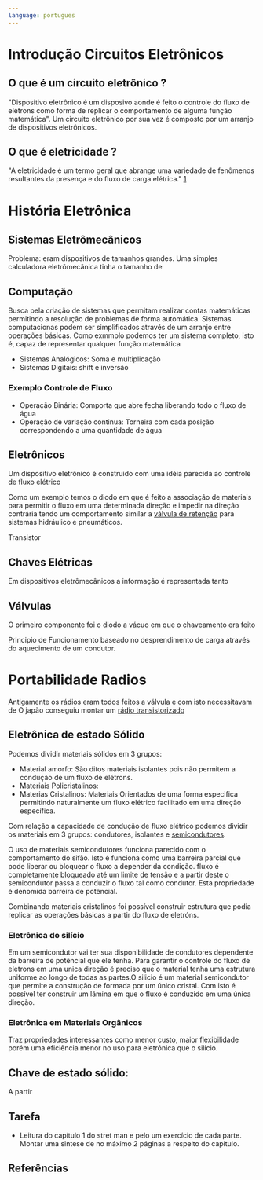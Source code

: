 ```yaml
---
language: portugues
---
```


# Introdução Circuitos Eletrônicos

## O que é um circuito eletrônico ?

"Dispositivo eletrônico é um disposivo aonde é feito o controle do fluxo de elétrons como forma de replicar o comportamento de alguma função matemática". Um circuito eletrônico por sua vez é composto por um arranjo de dispositivos eletrônicos.

## O que é eletricidade ?

"A eletricidade é um termo geral que abrange uma variedade de fenômenos resultantes da presença e do fluxo de carga elétrica." [1][1]

# História Eletrônica

## Sistemas Eletrômecânicos

Problema: eram dispositivos de tamanhos grandes. Uma simples calculadora eletrômecânica tinha o tamanho de 


## Computação

Busca pela criação de sistemas que permitam realizar contas matemáticas permitindo a resolução de problemas de forma automática. Sistemas computacionas podem ser simplificados através de um arranjo entre operações básicas. Como exmmplo podemos ter um sistema completo, isto é, capaz de representar qualquer função matemática 

* Sistemas Analógicos: Soma e multiplicação
* Sistemas Digitais: shift e inversão

### Exemplo Controle de Fluxo

 * Operação Binária: Comporta que abre fecha liberando todo o fluxo de água
 * Operação de variação continua: Torneira com cada posição correspondendo a uma quantidade de água

## Eletrônicos

Um dispositivo eletrônico é construido com uma idéia parecida ao controle de fluxo elétrico

Como um exemplo temos o diodo em que é feito a associação de materiais para permitir o fluxo em uma determinada direção e impedir na direção contrária tendo um comportamento similar a [válvula de retenção](https://pt.wikipedia.org/wiki/Válvula_de_retenção) para sistemas hidráulico e pneumáticos.

Transistor

## Chaves Elétricas

Em dispositivos eletrômecânicos a informação é representada tanto 

## Válvulas

O primeiro componente foi o diodo a vácuo em que o chaveamento era feito 

Principio de Funcionamento baseado no desprendimento de carga através do aquecimento de um condutor.

# Portabilidade Radios

 Antigamente os rádios eram todos feitos a válvula e com isto necessitavam de
 O japão conseguiu montar um [rádio transistorizado](https://pt.wikipedia.org/wiki/Rádio_transistorizado)

## Eletrônica de estado Sólido

Podemos dividir materiais sólidos em 3 grupos:

* Material amorfo: São ditos materiais isolantes pois não permitem a condução de um fluxo de elétrons.
* Materiais Policristalinos: 
* Materias Cristalinos: Materiais Orientados de uma forma especifica permitindo naturalmente um fluxo elétrico facilitado em uma direção específica.

Com relação a capacidade de condução de fluxo elétrico podemos dividir os materiais em 3 grupos: condutores, isolantes e [semicondutores](https://pt.wikipedia.org/wiki/Semicondutor). 

O uso de materiais semicondutores funciona parecido com o comportamento do sifão. Isto é funciona como uma barreira parcial que pode liberar ou bloquear o fluxo a depender da condição.  fluxo é completamente bloqueado até um limite de tensão e a partir deste o semicondutor passa a conduzir o fluxo tal como condutor. Esta propriedade é denomida barreira de potêncial.

Combinando materiais cristalinos foi possível construir estrutura que podia replicar as operações básicas a partir do fluxo de eletróns.

### Eletrônica do silício

Em um semicondutor vai ter sua disponibilidade de condutores dependente da barreira de potêncial que ele tenha. Para garantir o controle do fluxo de eletrons em uma unica direção é preciso que o material tenha uma estrutura uniforme ao longo de todas as partes.O silicio é um material semicondutor que permite a construção de formada por um único cristal. Com isto é possível ter construir um lâmina em que o fluxo é conduzido em uma única direção. 

### Eletrônica em Materiais Orgânicos

Traz propriedades interessantes como menor custo, maior flexibilidade porém uma eficiência menor no uso para eletrônica que o silício.


## Chave de estado sólido:

A partir

## Tarefa
 * Leitura do capítulo 1 do stret man e pelo um exercício de cada parte. Montar uma sintese de no máximo 2 páginas a respeito do capítulo.


## Referências

 [1]: https://pt.wikipedia.org/wiki/Eletricidade

